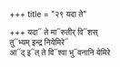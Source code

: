 +++
title = "२९ यदा ते"

+++
यदा᳓ ते मा᳓रुतीर् वि᳓शस्  
तु᳓भ्यम् इन्द्र नियेमिरे᳓  
आ᳓द् इ᳓त् ते वि᳓श्वा भु᳓वनानि येमिरे